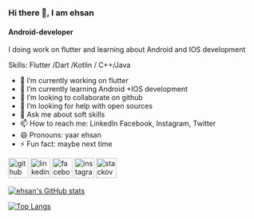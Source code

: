 ### Hi there 👋, I am  ehsan
#### Android-developer
I  doing work on flutter and learning about Android and IOS development

Skills: Flutter /Dart /Kotlin / C++/Java

- 🔭 I’m currently working on  flutter 
- 🌱 I’m currently learning  Android +IOS development 
- 👯 I’m looking to collaborate on  github 
- 🤔 I’m looking for help with  open sources 
- 💬 Ask me about  soft skills 
- 📫 How to reach me:  LinkedIn Facebook, Instagram, Twitter 
- 😄 Pronouns: yaar ehsan 
- ⚡ Fun fact: maybe next time 


[<img src='https://cdn.jsdelivr.net/npm/simple-icons@3.0.1/icons/github.svg' alt='github' height='40'>](https://github.com/https://github.com/ehsanyaqoob)  [<img src='https://cdn.jsdelivr.net/npm/simple-icons@3.0.1/icons/linkedin.svg' alt='linkedin' height='40'>](https://www.linkedin.com/in/www.linkedin.com/in/ehsan-yaqoob-86917622b/)  [<img src='https://cdn.jsdelivr.net/npm/simple-icons@3.0.1/icons/facebook.svg' alt='facebook' height='40'>](https://www.facebook.com/https://www.facebook.com/ehsaanyaqob)  [<img src='https://cdn.jsdelivr.net/npm/simple-icons@3.0.1/icons/instagram.svg' alt='instagram' height='40'>](https://www.instagram.com/https://www.instagram.com/yaar_ehsaan//)  [<img src='https://cdn.jsdelivr.net/npm/simple-icons@3.0.1/icons/stackoverflow.svg' alt='stackoverflow' height='40'>](https://stackoverflow.com/users/https://stackoverflow.com/users/18118910/ehsan-yaqoob)  

[![ehsan's GitHub stats](https://github-readme-stats.vercel.app/api?username=ehsanyaqoob)](https://github.com/ehsanyaqoob/github-readme-stats)

[![Top Langs](https://github-readme-stats.vercel.app/api/top-langs/?username=ehsanyaqoob)](https://github.com/ehsanyaqoob/github-readme-stats)





